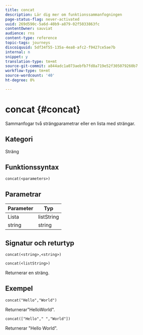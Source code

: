 ```yaml
---
title: concat
description: Lär dig mer om funktionssammanfogningen
page-status-flag: never-activated
uuid: 269d590c-5a6d-40b9-a879-02f5033863fc
contentOwner: sauviat
audience: rns
content-type: reference
topic-tags: journeys
discoiquuid: 5df34f55-135a-4ea8-afc2-f9427ce5ae7b
internal: n
snippet: y
translation-type: tm+mt
source-git-commit: a844adc1a073aebfb7fd8a719e52f305079260b7
workflow-type: tm+mt
source-wordcount: '40'
ht-degree: 0%

---
```



# concat {#concat}

Sammanfogar två strängparametrar eller en lista med strängar.

## Kategori

Sträng

## Funktionssyntax

`concat(<parameters>)`

## Parametrar

| Parameter | Typ |
|-----------|------------------|
| Lista | listString |
| string | string |

## Signatur och returtyp

`concat(<string>,<string>)`

`concat(<listString>)`

Returnerar en sträng.

## Exempel

`concat("Hello","World")`

Returnerar&quot;HelloWorld&quot;.

`concat(["Hello"," ","World"])`

Returnerar &quot;Hello World&quot;.
